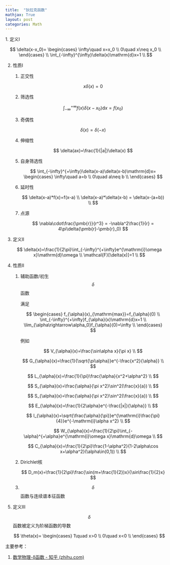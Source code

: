 ```yaml
---
title:	"狄拉克函数"
mathjax: True
layout: post
categories: Math
---
```


<head>
    <script src="https://cdn.mathjax.org/mathjax/latest/MathJax.js?config=TeX-AMS-MML_HTMLorMML" type="text/javascript"></script>
    <script type="text/x-mathjax-config">
        MathJax.Hub.Config({
            tex2jax: {
            skipTags: ['script', 'noscript', 'style', 'textarea', 'pre'],
            inlineMath: [['$','$']]
            }
        });
    </script>
</head>
1. 定义Ⅰ

   $$
   \delta(x-x_0)=
   \begin{cases}
   \infty\quad x=x_0 \\
   0\quad x\neq x_0 \\
   \end{cases} \\
   \int_{-\infty}^{\infty}\delta(x)\mathrm{d}x=1 \\
   $$

2. 性质Ⅰ

   1. 正交性
   
      $$
      x\delta(x)=0
      $$

   2. 筛选性

      $$
      \int_{-\infty}^{+\infty}f(x)\delta(x-x_0)\mathrm{d}x=f(x_0)
      $$

   3. 奇偶性

      $$
      \delta(x)=\delta(-x)
      $$

   4. 伸缩性

      $$
      \delta(ax)=\frac{1}{|a|}\delta(x)
      $$

   5. 自身筛选性

      $$
      \int_{-\infty}^{+\infty}\delta(x-a)\delta(x-b)\mathrm{d}x=
      \begin{cases}
      \infty\quad a=b \\
      0\quad a\neq b \\
      \end{cases}
      $$

   6. 延时性

      $$
      \delta(x-a)*f(x)=f(x-a) \\
      \delta(x-a)*\delta(x-b) = \delta(x-(a+b)) \\
      $$

   7. 点源

      $$
      \nabla\cdot\frac{\pmb{r}}{r^3} = -\nabla^2\frac{1}{r} = 4\pi\delta(\pmb{r}-\pmb{r}_0)
      $$

3. 定义Ⅱ

   $$
   \delta(x)=\frac{1}{2\pi}\int_{-\infty}^{+\infty}e^{\mathrm{i}\omega x}\mathrm{d}\omega \\
   \mathcal{F}[\delta(x)]=1 \\
   $$

4. 性质Ⅱ

   1. 辅助函数/初生$$\delta$$函数

      满足

      $$
      \begin{cases}
      f_{\alpha}(x)_{\mathrm{max}}=f_{\alpha}(0) \\
      \int_{-\infty}^{+\infty}f_{\alpha}(x)\mathrm{d}x=1 \\
      \lim_{\alpha\rightarrow\alpha_0}f_{\alpha}(0)=\infty \\
      \end{cases}
      $$

      例如

      $$
      V_{\alpha}(x)=\frac{\sin\alpha x}{\pi x} \\
      $$

      $$
      G_{\alpha}(x)=\frac{1}{\sqrt{\pi\alpha}}e^{-\frac{x^2}{\alpha}} \\
      $$

      $$
      L_{\alpha}(x)=\frac{1}{\pi}\frac{\alpha}{x^2+\alpha^2} \\
      $$

      $$
      S_{\alpha}(x)=\frac{\alpha}{\pi x^2}\sin^2(\frac{x}{a}) \\
      $$

      $$
      S_{\alpha}(x)=\frac{\alpha}{\pi x^2}\sin^2(\frac{x}{a}) \\
      $$

      $$
      E_{\alpha}(x)=\frac{1}{2\alpha}e^{-\frac{|x|}{\alpha}} \\
      $$

      $$
      I_{\alpha}(x)=\sqrt{\frac{\alpha}{\pi}}e^{\mathrm{i}\frac{\pi}{4}}e^{-\mathrm{i}\alpha x^2} \\
      $$

      $$
      W_{\alpha}(x)=\frac{1}{2\pi}\int_{-\alpha}^{+\alpha}e^{\mathrm{i}\omega x}\mathrm{d}\omega \\
      $$

      
      $$
      C_{\alpha}(x)=\frac{1}{2\pi}\frac{1-\alpha^2}{1-2\alpha\cos x+\alpha^2}(\alpha\in(0,1)) \\
      $$

   2. Dirichlet核

      $$
      D_m(x)=\frac{1}{2\pi}\frac{\sin(m+\frac{1}{2})x}{\sin\frac{1}{2}x}
      $$
      

   3. $$\delta$$函数与连续谱本征函数

5. 定义Ⅲ

   $$\delta$$函数被定义为阶梯函数的导数
   
   $$
   \theta(x)=
   \begin{cases}
   1\quad x>0 \\
   0\quad x<0 \\
   \end{cases}
   $$



主要参考：

1. [数学物理-δ函数 - 知乎 (zhihu.com)](https://zhuanlan.zhihu.com/p/166150375)
